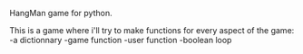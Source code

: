 HangMan game for python.

This is a game where i'll try to make functions for every aspect of the game:
-a dictionnary
-game function
-user function
-boolean loop


